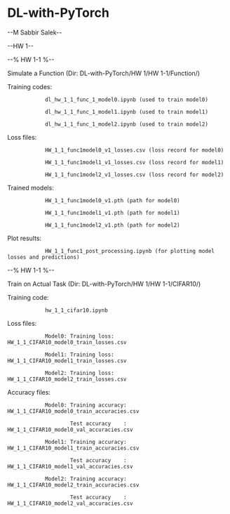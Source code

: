 # DL-with-PyTorch
--M Sabbir Salek--

--HW 1--

--% HW 1-1 %--

Simulate a Function (Dir: DL-with-PyTorch/HW 1/HW 1-1/Function/)

Training codes: 

                dl_hw_1_1_func_1_model0.ipynb (used to train model0)

                dl_hw_1_1_func_1_model1.ipynb (used to train model1)
                
                dl_hw_1_1_func_1_model2.ipynb (used to train model2)
                
Loss files: 

                HW_1_1_func1model0_v1_losses.csv (loss record for model0)
                
                HW_1_1_func1model1_v1_losses.csv (loss record for model1)
                
                HW_1_1_func1model2_v1_losses.csv (loss record for model2)

Trained models:

                HW_1_1_func1model0_v1.pth (path for model0)
                
                HW_1_1_func1model1_v1.pth (path for model1)
                
                HW_1_1_func1model2_v1.pth (path for model2)
                
Plot results:

                HW_1_1_func1_post_processing.ipynb (for plotting model losses and predictions)



--% HW 1-1 %--

Train on Actual Task (Dir: DL-with-PyTorch/HW 1/HW 1-1/CIFAR10/)

Training code: 

                hw_1_1_cifar10.ipynb
                
Loss files: 

                Model0: Training loss: HW_1_1_CIFAR10_model0_train_losses.csv

                Model1: Training loss: HW_1_1_CIFAR10_model1_train_losses.csv
                        
                Model2: Training loss: HW_1_1_CIFAR10_model2_train_losses.csv

Accuracy files: 

                Model0: Training accuracy: HW_1_1_CIFAR10_model0_train_accuracies.csv
                
                        Test accuracy    : HW_1_1_CIFAR10_model0_val_accuracies.csv

                Model1: Training accuracy: HW_1_1_CIFAR10_model1_train_accuracies.csv
                
                        Test accuracy    : HW_1_1_CIFAR10_model1_val_accuracies.csv
                        
                Model2: Training accuracy: HW_1_1_CIFAR10_model2_train_accuracies.csv
                
                        Test accuracy    : HW_1_1_CIFAR10_model2_val_accuracies.csv
